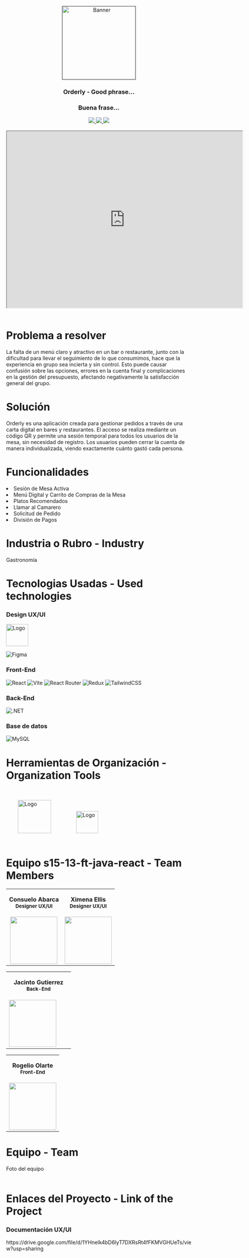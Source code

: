 <!-- Header Section -->
<div align='center'>
    <a href="" target="_blank">
        <img width="200" height="200" src="logo.png" alt="Banner">
    </a>
    <h3>Orderly - Good phrase... </h3>
    <h3>Buena frase...</h3>
</div>

<!-- Links Section -->
<div align='center'>
    <a href="" target="_blank">
        <img src="https://img.shields.io/badge/To_Website-white?style=for-the-badge&logo=firebase&logoColor=orange"/>
    </a>
    <a href="" target="_blank">
        <img src="https://img.shields.io/badge/To_API_Swagger-white?style=for-the-badge&logo=swagger&logoColor=green"/>
    </a>
    <a href="" target="_blank">
        <img src="https://img.shields.io/badge/To_Design-white?style=for-the-badge&logo=figma&logoColor=%23343B4E"/>
    </a>
</div>
<br>

<!-- Video Section -->
<div align='center'>
    <iframe src="https://drive.google.com/file/d/1zBKj0GOXmGHiv0InUJ1pgqKQeLEOUypP/preview" width="640" height="480" allow="autoplay"></iframe>
</div>
<br>

<!-- Content Sections -->
</body>
<h1>Problema a resolver</h1>
<p> La falta de un menú claro y atractivo en un bar o restaurante, junto con la dificultad para llevar el seguimiento de lo que consumimos, hace que la experiencia en grupo sea incierta y sin control. Esto puede causar confusión sobre las opciones, errores en la cuenta final y complicaciones en la gestión del presupuesto, afectando negativamente la satisfacción general del grupo. </p>

<h1>Solución</h1>
<p>Orderly es una aplicación creada para gestionar pedidos a través de una carta digital en bares y restaurantes. El acceso se realiza mediante un código QR y permite una sesión temporal para todos los usuarios de la mesa, sin necesidad de registro. Los usuarios pueden cerrar la cuenta de manera individualizada, viendo exactamente cuánto gastó cada persona.</p>

<h1>Funcionalidades</h1>
<li>Sesión de Mesa Activa</li>
<li>Menú Digital y Carrito de Compras de la Mesa</li>
<li>Platos Recomendados</li>
<li>Llamar al Camarero</li>
<li>Solicitud de Pedido</li>
<li>División de Pagos</li>

<div>
    <h1>Industria o Rubro - Industry</h1>
    <p>Gastronomía</p>
</div>

<h1>Tecnologias Usadas - Used technologies</h1>
<h3>Design UX/UI</h3>
<div>
    <img src="https://cdn.jsdelivr.net/gh/devicons/devicon/icons/figma/figma-original.svg" alt="Logo" width="60" height="60">
</div>

![Figma](https://img.shields.io/badge/Figma-%2523ED8B00.svg?style=for-the-badge&logoColor=black&color=white)

<h3>Front-End</h3>

![React](https://img.shields.io/static/v1?style=for-the-badge&message=React&color=222222&logo=React&logoColor=61DAFB&label=)
![Vite](https://img.shields.io/badge/vite-%23646CFF.svg?style=for-the-badge&logo=vite&logoColor=white)
![React Router](https://img.shields.io/badge/React_Router-CA4245?style=for-the-badge&logo=react-router&logoColor=white)
![Redux](https://img.shields.io/badge/redux-%23593d88.svg?style=for-the-badge&logo=redux&logoColor=white)
![TailwindCSS](https://img.shields.io/badge/tailwindcss-%2338B2AC.svg?style=for-the-badge&logo=tailwind-css&logoColor=white)

<h3>Back-End</h3>

![.NET](https://img.shields.io/badge/-%2523ED8B00.svg?style=for-the-badge&logo=dotnet&logoColor=black&color=white)

<h3>Base de datos</h3>

![MySQL](https://img.shields.io/static/v1?style=for-the-badge&message=MySQL&color=4169E1&logo=MySQL&logoColor=FFFFFF&label=)

<!-- Organización -->
<h1>Herramientas de Organización - Organization Tools</h1>
<div>
    <img src="https://cdn.jsdelivr.net/gh/devicons/devicon/icons/trello/trello-plain-wordmark.svg" alt="Logo" width="90" height="90" style="padding: 2rem;">   
  <img src="https://cdn.jsdelivr.net/gh/devicons/devicon/icons/slack/slack-original.svg" alt="Logo" width="60" height="60" style="padding: 2rem;">
</div>
<h1 style="margin-top: 2rem"> Equipo s15-13-ft-java-react - Team Members</h1>
<table align='center'>
  <tr>
    <td align='center'>
      <div >
        <h4 style="margin-top: 1rem;">Consuelo Abarca</br><small>Designer UX/UI</small></h4>
        <div style='display: flex; flex-direction: column'>
        <a href="https://www.linkedin.com/in/consuelo-leon-abarca/" target="_blank">
          <img style='width:8rem' src="https://img.shields.io/badge/linkedin%20-%230077B5.svg?&style=for-the-badge&logo=linkedin&logoColor=white"/>
        </a>
        </div>
      </div>
    </td>
    <td align='center'>
      <div >
        <h4 style="margin-top: 1rem;">Ximena Ellis</br><small>Designer UX/UI</small></h4>
        <div style='display: flex; flex-direction: column'>
        <a href="https://www.linkedin.com/in/ximenaellis/" target="_blank">
          <img style='width:8rem' src="https://img.shields.io/badge/linkedin%20-%230077B5.svg?&style=for-the-badge&logo=linkedin&logoColor=white"/>
        </a>
        </div>
      </div>
    </td>
  </tr>
  </table>
  <table align='center'>
<tr>
<td align='center'>
      <div >
        <h4 style="margin-top: 1rem;">Jacinto Gutierrez</br><small>Back-End</small></h4>
        <div style='display: flex; flex-direction: column; padding-right: 2rem;'>
        <a href="https://www.linkedin.com/in/jacinto-gutierrez-cantillo-software-developer/" target="_blank">
          <img style='width:8rem' src="https://img.shields.io/badge/linkedin%20-%230077B5.svg?&style=for-the-badge&logo=linkedin&logoColor=white"/>
        </a>
        </div>
      </div>
    </td>
</tr>
</table>
<table align='center'>
  <tr>
    <td align='center'>
      <div >
        <h4 style="margin-top: 1rem;">Rogelio Olarte</br><small>Front-End</small></h4>
        <div style='display: flex; flex-direction: column'>
        <a href="https://www.linkedin.com/in/rogelio-olarte/" target="_blank">
          <img style='width:8rem' src="https://img.shields.io/badge/linkedin%20-%230077B5.svg?&style=for-the-badge&logo=linkedin&logoColor=white"/>
        </a>
        </div>
      </div>
    </td>
    </tr>
</table>

<h1>Equipo - Team</h1>
<div>Foto del equipo</div>
<br/>

<div>
    <h1>Enlaces del Proyecto - Link of the Project</h1>
    <h3>Documentación UX/UI</h3>
    <p>https://drive.google.com/file/d/1YHnelk4bD6lyT7DXRsRt4fFKMVGHUeTs/view?usp=sharing
    </p>
</div>